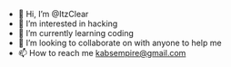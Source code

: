 - 👋 Hi, I’m @ItzClear
- 👀 I’m interested in hacking
- 🌱 I’m currently learning coding
- 💞️ I’m looking to collaborate on with anyone to help me
- 📫 How to reach me kabsempire@gmail.com

<!---
ItzClear/ItzClear is a ✨ special ✨ repository because its `README.md` (this file) appears on your GitHub profile.
You can click the Preview link to take a look at your changes.
--->
